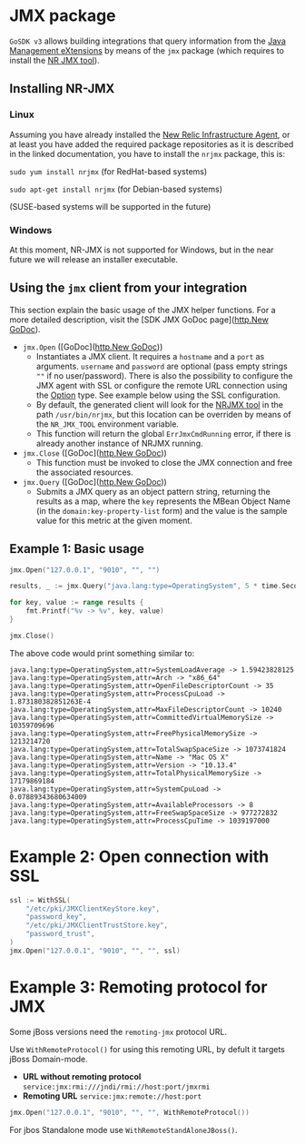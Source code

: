 # JMX package

`GoSDK v3` allows building integrations that query information from the
[Java Management eXtensions](http://www.oracle.com/technetwork/articles/java/javamanagement-140525.html) by means of
the `jmx` package (which requires to install the [NR JMX tool](https://github.com/newrelic/nrjmx)).

## Installing NR-JMX

### Linux

Assuming you have already installed the
[New Relic Infrastructure Agent](https://docs.newrelic.com/docs/infrastructure/new-relic-infrastructure/installation),
or at least you have added the required package repositories as it is described in the linked documentation, you have
to install the `nrjmx` package, this is:

`sudo yum install nrjmx` (for RedHat-based systems)

`sudo apt-get install nrjmx` (for Debian-based systems)

(SUSE-based systems will be supported in the future)

### Windows

At this moment, NR-JMX is not supported for Windows, but in the near future we will release an installer executable.

## Using the `jmx` client from your integration

This section explain the basic usage of the JMX helper functions. For a more detailed description, visit
the [SDK JMX GoDoc page]([http.New GoDoc](https://godoc.org/github.com/newrelic/infra-integrations-sdk/jmx)).

* `jmx.Open` ([GoDoc]([http.New GoDoc](https://godoc.org/github.com/newrelic/infra-integrations-sdk/jmx#Open)))
    - Instantiates a JMX client. It requires a `hostname` and a `port` as arguments. `username` and
      `password` are optional (pass empty strings `""` if no user/password). There is also the possibility to configure
     the JMX agent with SSL or configure the remote URL connection using the [Option](https://godoc.org/github.com/newrelic/infra-integrations-sdk/jmx#Option) type.
     See example below using the SSL configuration.
    - By default, the generated client will look for the [NRJMX tool](#installing-nr-jmx) in the path `/usr/bin/nrjmx`,
      but this location can be overriden by means of the `NR_JMX_TOOL` environment variable.
    - This function will return the global `ErrJmxCmdRunning` error, if there is already another instance of NRJMX
      running.
* `jmx.Close` ([GoDoc]([http.New GoDoc](https://godoc.org/github.com/newrelic/infra-integrations-sdk/jmx#Close)))
    - This function must be invoked to close the JMX connection and free the associated resources.
* `jmx.Query` ([GoDoc]([http.New GoDoc](https://godoc.org/github.com/newrelic/infra-integrations-sdk/jmx#Query)))
    -  Submits a JMX query as an object pattern string, returning the results as a map, where the `key` represents the
       MBean Object Name (in the `domain:key-property-list` form) and the value is the sample value for this metric
       at the given moment.
       
## Example 1: Basic usage

```go
jmx.Open("127.0.0.1", "9010", "", "")

results, _ := jmx.Query("java.lang:type=OperatingSystem", 5 * time.Second) // 5s timeout

for key, value := range results {
    fmt.Printf("%v -> %v", key, value)
}

jmx.Close() 
```

The above code would print something similar to:
```
java.lang:type=OperatingSystem,attr=SystemLoadAverage -> 1.59423828125
java.lang:type=OperatingSystem,attr=Arch -> "x86_64"
java.lang:type=OperatingSystem,attr=OpenFileDescriptorCount -> 35
java.lang:type=OperatingSystem,attr=ProcessCpuLoad -> 1.873180382851263E-4
java.lang:type=OperatingSystem,attr=MaxFileDescriptorCount -> 10240
java.lang:type=OperatingSystem,attr=CommittedVirtualMemorySize -> 10359709696
java.lang:type=OperatingSystem,attr=FreePhysicalMemorySize -> 1213214720
java.lang:type=OperatingSystem,attr=TotalSwapSpaceSize -> 1073741824
java.lang:type=OperatingSystem,attr=Name -> "Mac OS X"
java.lang:type=OperatingSystem,attr=Version -> "10.13.4"
java.lang:type=OperatingSystem,attr=TotalPhysicalMemorySize -> 17179869184
java.lang:type=OperatingSystem,attr=SystemCpuLoad -> 0.07889343680634009
java.lang:type=OperatingSystem,attr=AvailableProcessors -> 8
java.lang:type=OperatingSystem,attr=FreeSwapSpaceSize -> 977272832
java.lang:type=OperatingSystem,attr=ProcessCpuTime -> 1039197000
```

# Example 2: Open connection with SSL
```go
ssl := WithSSL(
	"/etc/pki/JMXClientKeyStore.key", 
	"password_key", 
	"/etc/pki/JMXClientTrustStore.key", 
	"password_trust",
)
jmx.Open("127.0.0.1", "9010", "", "", ssl)
```

# Example 3: Remoting protocol for JMX
Some jBoss versions need the `remoting-jmx` protocol URL.

Use `WithRemoteProtocol()` for using this remoting URL, by defult it targets jBoss Domain-mode.
- **URL without remoting protocol** `service:jmx:rmi:///jndi/rmi://host:port/jmxrmi`
- **Remoting URL** `service:jmx:remote://host:port`

```go
jmx.Open("127.0.0.1", "9010", "", "", WithRemoteProtocol())
```

For jbos Standalone mode use `WithRemoteStandAloneJBoss()`.
